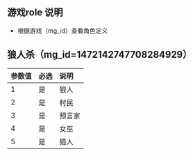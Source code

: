 ## 游戏role 说明
- 根据游戏（mg_id）查看角色定义


## 狼人杀（mg_id=1472142747708284929）

|参数值|必选|说明|
|:----|:---|:-----|
|1 |是  |狼人 |
|2 |是  |村民 |
|3 |是  |预言家 |
|4 |是  |女巫 |
|5 |是  |猎人 |
